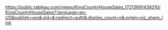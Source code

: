 https://public.tableau.com/views/KingCountyHouseSales_17213691438210/KingCountyHouseSales?:language=en-US&publish=yes&:sid=&:redirect=auth&:display_count=n&:origin=viz_share_link
